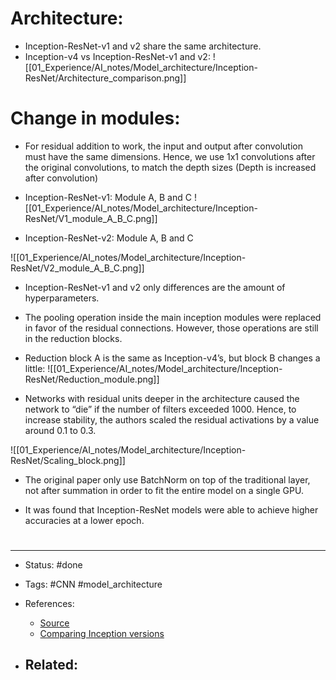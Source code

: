 # Architecture:

- Inception-ResNet-v1 and v2 share the same architecture.
- Inception-v4 vs Inception-ResNet-v1 and v2:
![[01_Experience/AI_notes/Model_architecture/Inception-ResNet/Architecture_comparison.png]]


# Change in modules:

- For residual addition to work, the input and output after convolution must have the same dimensions. Hence, we use 1x1 convolutions after the original convolutions, to match the depth sizes (Depth is increased after convolution)

- Inception-ResNet-v1: Module A, B and C
![[01_Experience/AI_notes/Model_architecture/Inception-ResNet/V1_module_A_B_C.png]]


- Inception-ResNet-v2: Module A, B and C

![[01_Experience/AI_notes/Model_architecture/Inception-ResNet/V2_module_A_B_C.png]]


- Inception-ResNet-v1 and v2 only differences are the amount of hyperparameters.
- The pooling operation inside the main inception modules were replaced in favor of the residual connections. However, those operations are still in the reduction blocks.
- Reduction block A is the same as Inception-v4’s, but block B changes a little:
![[01_Experience/AI_notes/Model_architecture/Inception-ResNet/Reduction_module.png]]

- Networks with residual units deeper in the architecture caused the network to “die” if the number of filters exceeded 1000. Hence, to increase stability, the authors scaled the residual activations by a value around 0.1 to 0.3.

![[01_Experience/AI_notes/Model_architecture/Inception-ResNet/Scaling_block.png]]

- The original paper only use BatchNorm on top of the traditional layer, not after summation in order to fit the entire model on a single GPU.

- It was found that Inception-ResNet models were able to achieve higher accuracies at a lower epoch.

# 

---
- Status: #done 

- Tags: #CNN #model_architecture 

- References:
	- [Source](https://towardsdatascience.com/review-inception-v4-evolved-from-googlenet-merged-with-resnet-idea-image-classification-5e8c339d18bc)
	- [Comparing Inception versions](https://towardsdatascience.com/a-simple-guide-to-the-versions-of-the-inception-network-7fc52b863202)

- Related:
	- 